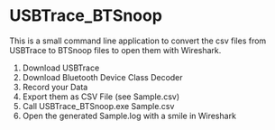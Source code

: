 USBTrace_BTSnoop
================

This is a small command line application to convert the csv files from USBTrace to BTSnoop files to open them with Wireshark.

1. Download USBTrace
2. Download Bluetooth Device Class Decoder
3. Record your Data
4. Export them as CSV File (see Sample.csv)
5. Call USBTrace_BTSnoop.exe Sample.csv
6. Open the generated Sample.log with a smile in Wireshark